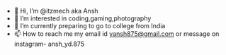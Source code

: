 - 👋 Hi, I’m @itzmech aka Ansh
- 👀 I’m interested in coding,gaming,photography
- 🌱 I’m currently preparing to go to college  from India
- 📫 How to reach me my email id yansh875@gmail.com or message on instagram- ansh_yd.875

<!---
itzmech/itzmech is a ✨ special ✨ repository because its `README.md` (this file) appears on your GitHub profile.
You can click the Preview link to take a look at your changes.
--->
